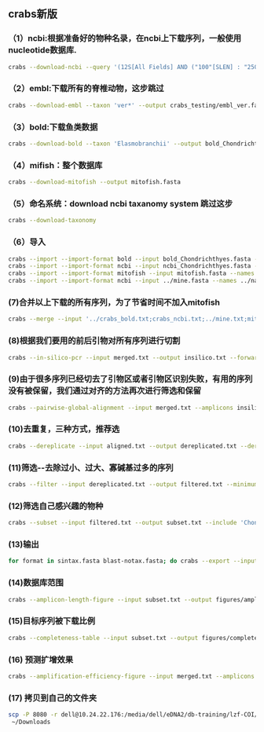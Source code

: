 ## crabs新版
### （1）ncbi:根据准备好的物种名录，在ncbi上下载序列，一般使用nucleotide数据库.
```bash 
crabs --download-ncbi --query '(12S[All Fields] AND ("100"[SLEN] : "25000"[SLEN]))' --species split_part_aa.txt --output ncbi_chondrichthyes.fasta --email johndoe@gmail.com --database nucleotide
```
### （2）embl:下载所有的脊椎动物，这步跳过
```bash
crabs --download-embl --taxon 'ver*' --output crabs_testing/embl_ver.fasta
```
### （3）bold:下载鱼类数据
```bash
crabs --download-bold --taxon 'Elasmobranchii' --output bold_Chondrichthyes.fasta
```
### （4）mifish：整个数据库
```bash
crabs --download-mitofish --output mitofish.fasta
```
### （5）命名系统：download ncbi taxanomy system 跳过这步
```bash
crabs --download-taxonomy 
```
### （6）导入
```bash
crabs --import --import-format bold --input bold_Chondrichthyes.fasta --names ../names.dmp --nodes ../nodes.dmp --acc2tax ../nucl_gb.accession2taxid --output crabs_bold.txt --ranks 'superkingdom;phylum;class;order;family;genus;species'
crabs --import --import-format ncbi --input ncbi_Chondrichthyes.fasta --names ../names.dmp --nodes ../nodes.dmp --acc2tax ../nucl_gb.accession2taxid --output crabs_ncbi.txt --ranks 'superkingdom;phylum;class;order;family;genus;species'
crabs --import --import-format mitofish --input mitofish.fasta --names ../names.dmp --nodes ../nodes.dmp --acc2tax ../nucl_gb.accession2taxid --output mitofish.txt --ranks 'superkingdom;phylum;class;order;family;genus;species'
crabs --import --import-format ncbi --input ../mine.fasta --names ../names.dmp --nodes ../nodes.dmp --acc2tax ../nucl_gb.accession2taxid --output mine.txt --ranks 'superkingdom;phylum;class;order;family;genus;species'
```
### (7)合并以上下载的所有序列，为了节省时间不加入mitofish
```bash
crabs --merge --input '../crabs_bold.txt;crabs_ncbi.txt;../mine.txt;mitofish.txt' --uniq --output merged.txt
```
### (8)根据我们要用的前后引物对所有序列进行切割
```bash
crabs --in-silico-pcr --input merged.txt --output insilico.txt --forward TCAACCAACCACAAAGACATTGGCAC --reverse AAGATTACAAAAGCGTGGGC --threads 2
```
### (9)由于很多序列已经切去了引物区或者引物区识别失败，有用的序列没有被保留，我们通过对齐的方法再次进行筛选和保留
```bash
crabs --pairwise-global-alignment --input merged.txt --amplicons insilico.txt --output aligned.txt --forward TCAACCAACCACAAAGACATTGGCAC --reverse AAGATTACAAAAGCGTGGGC --size-select 10000 --percent-identity 0.85 --coverage 0.85
```
### (10)去重复，三种方式，推荐选
```bash
crabs --dereplicate --input aligned.txt --output dereplicated.txt --dereplication-method 'unique_species'
```
### (11)筛选--去除过小、过大、寡碱基过多的序列
```bash
crabs --filter --input dereplicated.txt --output filtered.txt --minimum-length 100 --maximum-length 400 --maximum-n 1 --environmental --no-species-id --rank-na 2
```
### (12)筛选自己感兴趣的物种
```bash
crabs --subset --input filtered.txt --output subset.txt --include 'Chondrichthyes'
```
### (13)输出
```bash
for format in sintax.fasta blast-notax.fasta; do crabs --export --input subset.txt --output chondrichthyes_${format} --export-format ${format%%.*}; done
```
### (14)数据库范围
```bash
crabs --amplicon-length-figure --input subset.txt --output figures/amplicon-length-figure.png --tax-level 4
```
### (15)目标序列被下载比例
```bash
crabs --completeness-table --input subset.txt --output figures/completeness.txt --names ../names.dmp --nodes ../nodes.dmp --species ../species-list.csv
```
### (16) 预测扩增效果
```bash
crabs --amplification-efficiency-figure --input merged.txt --amplicons subset.txt --forward TCAACCAACCACAAAGACATTGGCAC --reverse AAGATTACAAAAGCGTGGGC --output figures/amplification-efficiency.png --tax-group Carcharhiniformes
```
### (17) 拷贝到自己的文件夹
```bash
scp -P 8080 -r dell@10.24.22.176:/media/dell/eDNA2/db-training/lzf-COI/figures \
 ~/Downloads
```